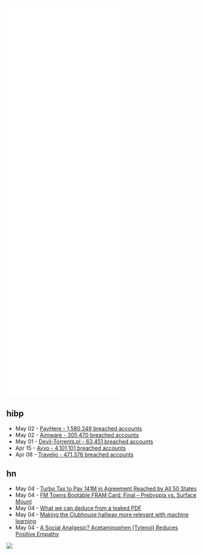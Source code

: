 ![Metrics](https://raw.githubusercontent.com/phixion/phixion/master/metrics.svg)

## hibp

<!--
for https://github.com/phixion/phixion/blob/main/.github/workflows/feeds.yml
-->
<!--START_SECTION:haveibeenpwnd-->
- May 02 - [PayHere - 1,580,249 breached accounts](https://haveibeenpwned.com/PwnedWebsites#PayHere)
- May 02 - [Aimware - 305,470 breached accounts](https://haveibeenpwned.com/PwnedWebsites#Aimware)
- May 01 - [Devil-Torrents.pl - 63,451 breached accounts](https://haveibeenpwned.com/PwnedWebsites#DevilTorrents)
- Apr 15 - [Avvo - 4,101,101 breached accounts](https://haveibeenpwned.com/PwnedWebsites#Avvo)
- Apr 08 - [Travelio - 471,376 breached accounts](https://haveibeenpwned.com/PwnedWebsites#Travelio)
<!--END_SECTION:haveibeenpwnd-->

## hn

<!--
for https://github.com/phixion/phixion/blob/main/.github/workflows/feeds.yml
-->
<!--START_SECTION:hn-->
- May 04 - [Turbo Tax to Pay 141M in Agreement Reached by All 50 States](https://ag.ny.gov/press-release/2022/attorney-general-james-secures-141-million-millions-americans-deceived-turbotax)
- May 04 - [FM Towns Bootable FRAM Card: Final – Prebyopia vs. Surface Mount](http://ysflight.in.coocan.jp/FM/towns/icm/e.html#20220503)
- May 04 - [What we can deduce from a leaked PDF](https://matthewbutterick.com/chron/what-we-can-deduce-from-a-leaked-pdf.html)
- May 04 - [Making the Clubhouse hallway more relevant with machine learning](https://blog.clubhouse.com/making-the-hallway-more-relevant-with-machine-learning/)
- May 04 - [A Social Analgesic? Acetaminophen (Tylenol) Reduces Positive Empathy](https://www.ncbi.nlm.nih.gov/pmc/articles/PMC6455058/)
<!--END_SECTION:hn-->

<!--
for https://yhype.me
-->
![](https://hit.yhype.me/github/profile?user_id=13013670)
